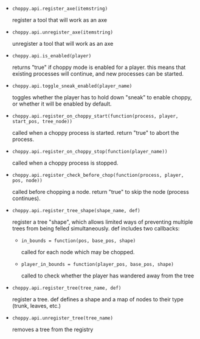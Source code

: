 * `choppy.api.register_axe(itemstring)`

  register a tool that will work as an axe

* `choppy.api.unregister_axe(itemstring)`

  unregister a tool that will work as an axe

* `choppy.api.is_enabled(player)`

  returns "true" if choppy mode is enabled for a player. this means that existing processes will continue,
  and new processes can be started.

* `choppy.api.toggle_sneak_enabled(player_name)`

  toggles whether the player has to hold down "sneak" to enable choppy, or whether it will be enabled by default.

* `choppy.api.register_on_choppy_start(function(process, player, start_pos, tree_node))`

  called when a choppy process is started. return "true" to abort the process.

* `choppy.api.register_on_choppy_stop(function(player_name))`

  called when a choppy process is stopped.

* `choppy.api.register_check_before_chop(function(process, player, pos, node))`

  called before chopping a node. return "true" to skip the node (process continues).

* `choppy.api.register_tree_shape(shape_name, def)`

  register a tree "shape", which allows limited ways of preventing multiple trees from being felled simultaneously.
  def includes two callbacks:

  * `in_bounds = function(pos, base_pos, shape)`

    called for each node which may be chopped.

  * `player_in_bounds = function(player_pos, base_pos, shape)`

    called to check whether the player has wandered away from the tree

* `choppy.api.register_tree(tree_name, def)`

  register a tree. def defines a shape and a map of nodes to their type (trunk, leaves, etc.)

* `choppy.api.unregister_tree(tree_name)`

  removes a tree from the registry
